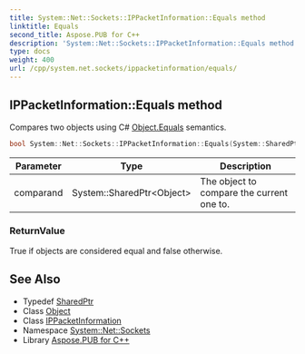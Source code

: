 ```yaml
---
title: System::Net::Sockets::IPPacketInformation::Equals method
linktitle: Equals
second_title: Aspose.PUB for C++
description: 'System::Net::Sockets::IPPacketInformation::Equals method. Compares two objects using C# Object.Equals semantics in C++.'
type: docs
weight: 400
url: /cpp/system.net.sockets/ippacketinformation/equals/
---
```

## IPPacketInformation::Equals method


Compares two objects using C# [Object.Equals](../../../system/object/equals/) semantics.

```cpp
bool System::Net::Sockets::IPPacketInformation::Equals(System::SharedPtr<Object> comparand) override
```


| Parameter | Type | Description |
| --- | --- | --- |
| comparand | System::SharedPtr\<Object\> | The object to compare the current one to. |

### ReturnValue

True if objects are considered equal and false otherwise.

## See Also

* Typedef [SharedPtr](../../../system/sharedptr/)
* Class [Object](../../../system/object/)
* Class [IPPacketInformation](../)
* Namespace [System::Net::Sockets](../../)
* Library [Aspose.PUB for C++](../../../)
